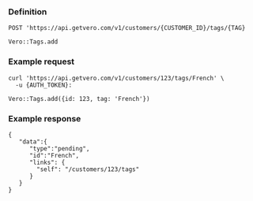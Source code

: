 ### Definition

<pre class="bash"><code>POST 'https://api.getvero.com/v1/customers/{CUSTOMER_ID}/tags/{TAG}</code></pre>

<pre class="ruby"><code>Vero::Tags.add</code></pre>

### Example request

<pre class="bash"><code>curl 'https://api.getvero.com/v1/customers/123/tags/French' \
  -u {AUTH_TOKEN}:</code></pre>

<pre class="ruby"><code>Vero::Tags.add({id: 123, tag: 'French'})</code></pre>

### Example response

<pre class="all"><code class="json">{
   "data":{
      "type":"pending",
      "id":"French",
      "links": {
        "self": "/customers/123/tags"
      }
   }
}</code></pre>